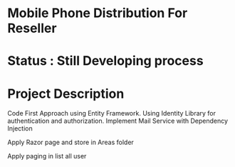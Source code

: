 # Mobile Phone Distribution For Reseller
# Status : Still Developing process
# Project Description
Code First Approach using Entity Framework. Using Identity Library for authentication and authorization. Implement Mail Service with Dependency Injection

Apply Razor page and store in Areas folder

Apply paging in list all user 
